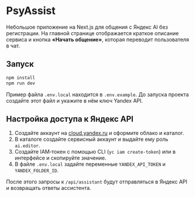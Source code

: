 # PsyAssist

Небольшое приложение на Next.js для общения с Яндекс AI без регистрации. На главной странице отображается краткое описание сервиса и кнопка **«Начать общение»**, которая переводит пользователя в чат.

## Запуск

```bash
npm install
npm run dev
```

Пример файла `.env.local` находится в `.env.example`. До запуска проекта создайте этот файл и укажите в нём ключ Yandex API.

## Настройка доступа к Яндекс API

1. Создайте аккаунт на [cloud.yandex.ru](https://cloud.yandex.ru/) и оформите облако и каталог.
2. В каталоге создайте сервисный аккаунт и выдайте ему роль `ai.editor`.
3. Создайте IAM‑токен с помощью CLI (`yc iam create-token`) или в интерфейсе и скопируйте значение.
4. В файле `.env.local` задайте переменные `YANDEX_API_TOKEN` и `YANDEX_FOLDER_ID`.

После этого запросы к `/api/assistant` будут отправляться в Яндекс API и возвращать ответы ассистента.
